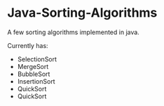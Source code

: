 # Java-Sorting-Algorithms
A few sorting algorithms implemented in java.

Currently has:

- SelectionSort
- MergeSort
- BubbleSort
- InsertionSort
- QuickSort
- QuickSort
